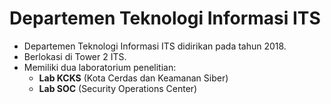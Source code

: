 # Departemen Teknologi Informasi ITS

- Departemen Teknologi Informasi ITS didirikan pada tahun 2018.  
- Berlokasi di Tower 2 ITS.  
- Memiliki dua laboratorium penelitian:  
  - **Lab KCKS** (Kota Cerdas dan Keamanan Siber)  
  - **Lab SOC** (Security Operations Center)  



